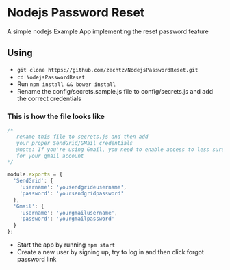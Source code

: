 # Nodejs Password Reset

A simple nodejs Example App implementing the reset password feature

## Using 
- `git clone https://github.com/zechtz/NodejsPasswordReset.git` 
- `cd NodejsPasswordReset`
- Run `npm install && bower install`
- Rename the config/secrets.sample.js file to config/secrets.js and add the correct credentials 

### This is how the file looks like 

```javascript 
/* 
   rename this file to secrets.js and then add 
   your proper SendGrid/GMail credentials 
   @note: If you're using Gmail, you need to enable access to less sure apps
   for your gmail account 
*/

module.exports = {
  'SendGrid': {
    'username': 'yousendgrideusername',
    'password': 'yoursendgridpassword'
  }, 
  'Gmail': {
    'username': 'yourgmailusername',
    'password': 'yourgmailpassword'
  }
};
``` 
- Start the app by running `npm start`
- Create a new user by signing up, try to log in and then click forgot password link 
